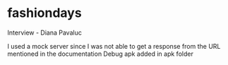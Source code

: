 # fashiondays
Interview - Diana Pavaluc

I used a mock server since I was not able to get a response from the URL mentioned in the documentation
Debug apk added in apk folder
